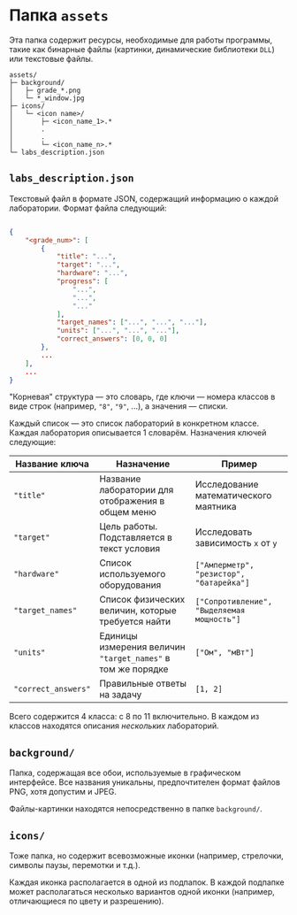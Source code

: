 # Папка `assets`

Эта папка содержит ресурсы, необходимые для работы программы, такие как бинарные файлы (картинки, динамические библиотеки `DLL`) или текстовые файлы.

```
assets/
├─ background/
│	├─ grade_*.png
│	└─ *_window.jpg
├─ icons/
│   └─ <icon name>/
│		├─ <icon_name_1>.*
│		.
│		.
│		└─ <icon_name_n>.*
└─ labs_description.json
```

## `labs_description.json`

Текстовый файл в формате JSON, содержащий информацию о каждой лаборатории. Формат файла следующий:

```json

{
	"<grade_num>": [
		{
			"title": "...",
			"target": "...",
			"hardware": "...",
			"progress": [
				"...",
				"...",
				"..."
			],
			"target_names": ["...", "...", "..."],
			"units": ["...", "...", "..."],
			"correct_answers": [0, 0, 0]
		}, 
		...
	],
	...
}
```

"Корневая" структура — это словарь, где ключи — номера классов в виде строк (например, `"8"`, `"9"`, ...), а значения — списки. 

Каждый список — это список лабораторий в конкретном классе. Каждая лаборатория описывается 1 словарём. Назначения ключей следующие:

| Название ключа      | Назначение                                                  | Пример                                     |
|---------------------|-------------------------------------------------------------|--------------------------------------------|
| `"title"`           | Название лаборатории для отображения в общем меню           | Исследование математического маятника      |
| `"target"`          | Цель работы.  Подставляется в текст условия                 | Исследовать зависимость `x` от `y`         |
| `"hardware"`        | Список используемого оборудования                           | `["Амперметр", "резистор", "батарейка"]`   |
| `"target_names"`    | Список физических величин, которые требуется найти          | `["Сопротивление", "Выделяемая мощность"]` |
| `"units"`           | Единицы измерения величин `"target_names"` в том же порядке | `["Ом", "мВт"]`                            |
| `"correct_answers"` | Правильные ответы на задачу                                 | `[1, 2]`                                   |

Всего содержится 4 класса: с 8 по 11 включительно. В каждом из классов находятся описания _нескольких_ лабораторий.

## `background/`

Папка, содержащая все обои, используемые в графическом интерфейсе. Все названия уникальны, предпочтителен формат файлов PNG, хотя допустим и JPEG.

Файлы-картинки находятся непосредственно в папке `background/`.

## `icons/`

Тоже папка, но содержит всевозможные иконки (например, стрелочки, символы паузы, перемотки и т.д.).

Каждая иконка располагается в одной из подпапок. В каждой подпапке может располагаться несколько вариантов одной иконки (например, отличающиеся по цвету и разрешению).